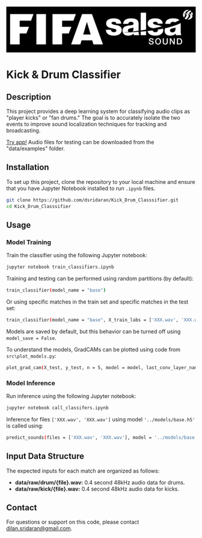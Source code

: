 ![Logo](images/logo.png "Logo")

# Kick & Drum Classifier

## Description
This project provides a deep learning system for classifying audio clips as "player kicks" or "fan drums." The goal is to accurately isolate the two events to improve sound localization techniques for tracking and broadcasting.

[Try app!](https://kickdrumclassifier.streamlit.app/) Audio files for testing can be downloaded from the "data/examples" folder.

## Installation
To set up this project, clone the repository to your local machine and ensure that you have Jupyter Notebook installed to run `.ipynb` files.

```bash
git clone https://github.com/dsridaran/Kick_Drum_Classsifier.git
cd Kick_Drum_Classsifier
```

## Usage

### Model Training

Train the classifier using the following Jupyter notebook:

```bash
jupyter notebook train_classifiers.ipynb
```

Training and testing can be performed using random partitions (by default):

```bash
train_classifier(model_name = "base")
```

Or using specific matches in the train set and specific matches in the test set:

```bash
train_classifier(model_name = "base", X_train_labs = ['XXX.wav', 'XXX.wav'])
```

Models are saved by default, but this behavior can be turned off using `model_save = False`.

To understand the models, GradCAMs can be plotted using code from `src\plot_models.py`:

```bash
plot_grad_cam(X_test, y_test, n = 5, model = model, last_conv_layer_name = 'final_layer')
```

### Model Inference

Run inference using the following Jupyter notebook:

```bash
jupyter notebook call_classifers.ipynb
```

Inference for files `['XXX.wav', 'XXX.wav']` using model `'../models/base.h5'` is called using:

```bash
predict_sounds(files = ['XXX.wav', 'XXX.wav'], model = '../models/base.h5')
```

## Input Data Structure

The expected inputs for each match are organized as follows:

- **data/raw/drum/{file}.wav:** 0.4 second 48kHz audio data for drums.
- **data/raw/kick/{file}.wav:** 0.4 second 48kHz audio data for kicks.

## Contact

For questions or support on this code, please contact dilan.sridaran@gmail.com.
